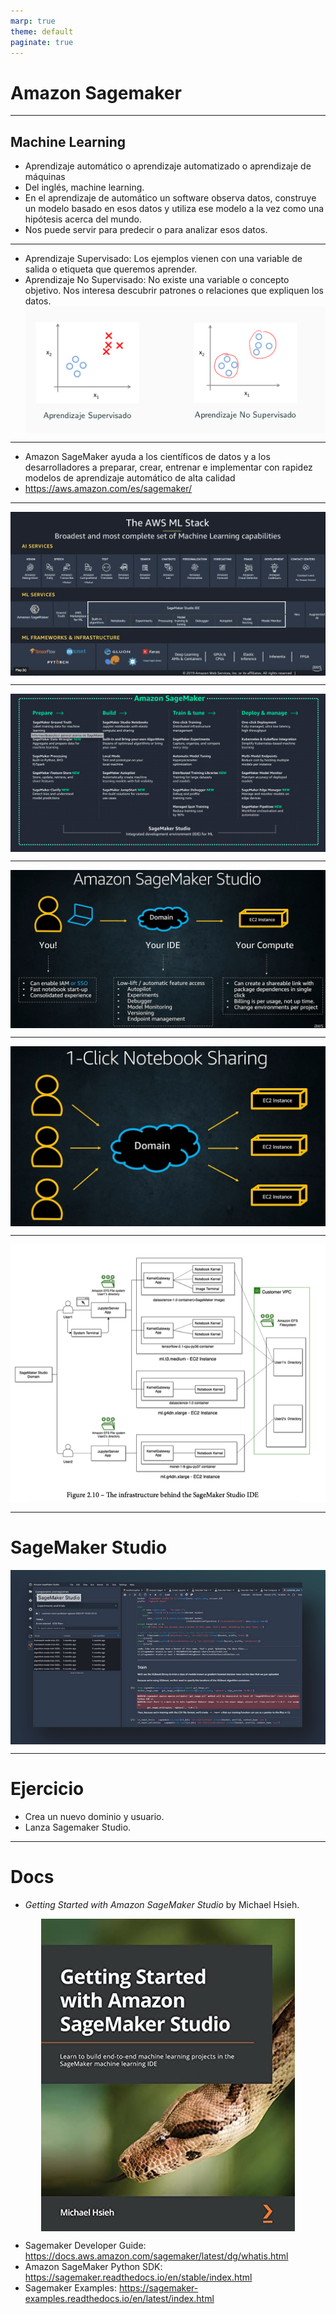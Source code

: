 ```yaml
---
marp: true
theme: default
paginate: true
---
```


<style>
img[alt~="center"] {
  display: block;
  margin: 0 auto;
}
</style>

# Amazon Sagemaker

---

## Machine Learning

- Aprendizaje automático o aprendizaje automatizado o aprendizaje de máquinas 
- Del inglés, machine learning.
- En el aprendizaje de automático un software observa datos, construye un modelo basado en esos datos y utiliza ese modelo a la vez como una hipótesis acerca del mundo.
- Nos puede servir para predecir o para analizar esos datos.


---


- Aprendizaje Supervisado: Los ejemplos vienen con una variable de salida o etiqueta que queremos aprender.
- Aprendizaje No Supervisado: No existe una variable o concepto objetivo. Nos interesa descubrir patrones o relaciones que expliquen los datos.
![center](imgs/no_sup.png)

---

- Amazon SageMaker ayuda a los científicos de datos y a los desarrolladores a preparar, crear, entrenar e implementar con rapidez modelos de aprendizaje automático de alta calidad 
- https://aws.amazon.com/es/sagemaker/

---

![center](imgs/1.png)

---

![center](imgs/sm_1.png)


---

![center](imgs/2.png)

---

![center](imgs/3.png)

---
![center](imgs/4.png)


---

# SageMaker Studio
![center](imgs/sm_2.png)

---

# Ejercicio

- Crea un nuevo dominio y usuario.
- Lanza Sagemaker Studio.


---

# Docs
- *Getting Started with Amazon SageMaker Studio* by Michael Hsieh.

![center](imgs/book.jpg)

- Sagemaker Developer Guide: https://docs.aws.amazon.com/sagemaker/latest/dg/whatis.html
- Amazon SageMaker Python SDK: https://sagemaker.readthedocs.io/en/stable/index.html
- Sagemaker Examples: https://sagemaker-examples.readthedocs.io/en/latest/index.html